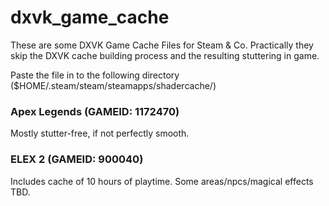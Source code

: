 # dxvk_game_cache
These are some DXVK Game Cache Files for Steam & Co.
Practically they skip the DXVK cache building process and the resulting stuttering in game.

Paste the file in to the following directory ($HOME/.steam/steam/steamapps/shadercache/<GAMEID>)

### Apex Legends (GAMEID: 1172470)
Mostly stutter-free, if not perfectly smooth.

### ELEX 2 (GAMEID: 900040)
Includes cache of 10 hours of playtime. Some areas/npcs/magical effects TBD.
